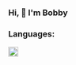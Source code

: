 ### Hi, 👋  I'm Bobby

### Languages:
<img src="https://res.cloudinary.com/bmoyni3/image/upload/v1651407478/logos/js_uaxkkd.png" style="width: 20px; height: auto" />

<!--
**itBme3/itBme3** is a ✨ _special_ ✨ repository because its `README.md` (this file) appears on your GitHub profile.

Here are some ideas to get you started:

- 🔭 I’m currently working on ...
- 🌱 I’m currently learning ...
- 👯 I’m looking to collaborate on ...
- 🤔 I’m looking for help with ...
- 💬 Ask me about ...
- 📫 How to reach me: ...
- 😄 Pronouns: ...
- ⚡ Fun fact: ...
-->
